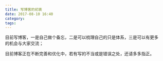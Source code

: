 ```yaml
---
title: 写博客的初衷
date: 2017-08-10 16:40
category: 
tags: 
---
```




目前写博客，一是自己做个备忘，二是可以梳理自己的只是体系，三是可以有更多的机会与大家交流；

目前博客正在不断完善和优化中，若有写的不当或是错误之处，还请多多指正。

